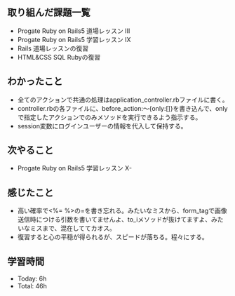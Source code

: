 ## 取り組んだ課題一覧
- Progate Ruby on Rails5 道場レッスン Ⅲ
- Progate Ruby on Rails5 学習レッスン IX
- Rails 道場レッスンの復習
- HTML&CSS SQL Rubyの復習
## わかったこと
- 全てのアクションで共通の処理はapplication_controller.rbファイルに書く。
- controller.rbの各ファイルに、before_action:〜{only:[]}を書き込んで、onlyで指定したアクションでのみメソッドを実行できるよう指示する。
- session変数にログインユーザーの情報を代入して保持する。
## 次やること
- Progate Ruby on Rails5 学習レッスン X-
## 感じたこと
- 高い確率で<%= %>の=を書き忘れる。みたいなミスから、form_tagで画像送信時につける引数を書いてませんよ、to_iメソッドが抜けてますよ、みたいなミスまで、混在しててカオス。
- 復習すると心の平穏が得られるが、スピードが落ちる。程々にする。
## 学習時間
- Today: 6h
- Total: 46h
